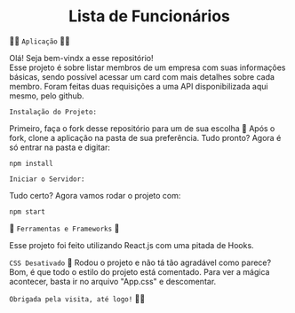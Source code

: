 <h1 align="center"> Lista de Funcionários </h1>

👩‍💻  `Aplicação` 👩‍💻 </br>

Olá! Seja bem-vindx a esse repositório!  
Esse projeto é sobre listar membros de um empresa com suas informações básicas, sendo possível acessar um card com mais detalhes sobre cada membro.
Foram feitas duas requisições a uma API disponibilizada aqui mesmo, pelo github. 

 `Instalação do Projeto:` 

Primeiro, faça o fork desse repositório para um de sua escolha 🍴
Após o fork, clone a aplicação na pasta de sua preferência.
Tudo pronto? Agora é só entrar na pasta e digitar:

```
npm install
```

`Iniciar o Servidor:` 

Tudo certo? Agora vamos rodar o projeto com:
```
npm start
```

🔧 `Ferramentas e Frameworks` 🔧

Esse projeto foi feito utilizando React.js com uma pitada de Hooks.


`CSS Desativado` 👀
Rodou o projeto e não tá tão agradável como parece?
Bom, é que todo o estilo do projeto está comentado. Para ver a mágica acontecer, basta ir no arquivo "App.css" e descomentar.

  `Obrigada pela visita, até logo!` 🙋‍♀️

